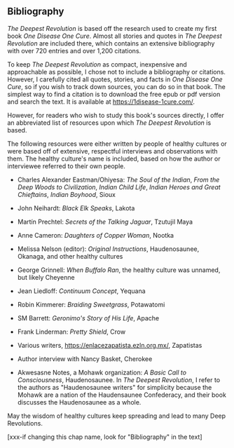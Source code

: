 ## Bibliography

_The Deepest Revolution_ is based off the research used to create my first book _One Disease One Cure_. Almost all stories and quotes in _The Deepest Revolution_ are included there, which contains an extensive bibliography with over 720 entries and over 1,200 citations.

To keep _The Deepest Revolution_ as compact, inexpensive and approachable as possible, I chose not to include a bibliography or citations. However, I carefully cited all quotes, stories, and facts in _One Disease One Cure_, so if you wish to track down sources, you can do so in that book. The simplest way to find a citation is to download the free epub or pdf version and search the text. It is available at https://1disease-1cure.com/.

However, for readers who wish to study this book's sources directly, I offer an abbreviated list of resources upon which _The Deepest Revolution_ is based.

The following resources were either written by people of healthy cultures or were based off of extensive, respectful interviews and observations with them. The healthy culture's name is included, based on how the author or interviewee referred to their own people.

* Charles Alexander Eastman/Ohiyesa: _The Soul of the Indian_, _From the Deep Woods to Civilization_, _Indian Child Life_, _Indian Heroes and Great Chieftains_, _Indian Boyhood_, Sioux

* John Neihardt: _Black Elk Speaks_, Lakota

* Martín Prechtel: _Secrets of the Talking Jaguar_, Tzutujil Maya

* Anne Cameron: _Daughters of Copper Woman_, Nootka

* Melissa Nelson (editor): _Original Instructions_, Haudenosaunee, Okanaga, and other healthy cultures

* George Grinnell: _When Buffalo Ran_, the healthy culture was unnamed, but likely Cheyenne

* Jean Liedloff: _Continuum Concept_, Yequana

* Robin Kimmerer: _Braiding Sweetgrass_, Potawatomi

* SM Barrett: _Geronimo's Story of His Life_, Apache

* Frank Linderman: _Pretty Shield_, Crow

* Various writers, https://enlacezapatista.ezln.org.mx/, Zapatistas

* Author interview with Nancy Basket, Cherokee

* Akwesasne Notes, a Mohawk organization: _A Basic Call to Consciousness_, Haudenosaunee. In _The Deepest Revolution_, I refer to the authors as "Haudenosaunee writers" for simplicity because the Mohawk are a nation of the Haudensaunee Confederacy, and their book discusses the Haudenosaunee as a whole.

May the wisdom of healthy cultures keep spreading and lead to many Deep Revolutions.

[xxx-if changing this chap name, look for "Bibliography" in the text]

<div style="break-after:page"></div>